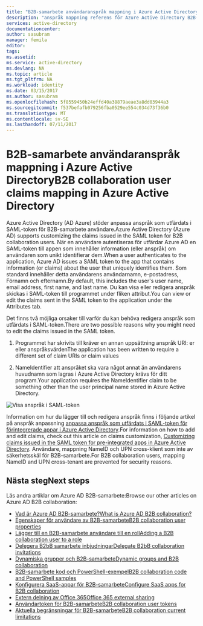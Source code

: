 ```yaml
---
title: "B2B-samarbete användaranspråk mappning i Azure Active Directory | Microsoft Docs"
description: "anspråk mappning referens för Azure Active Directory B2B-samarbete"
services: active-directory
documentationcenter: 
author: sasubram
manager: femila
editor: 
tags: 
ms.assetid: 
ms.service: active-directory
ms.devlang: NA
ms.topic: article
ms.tgt_pltfrm: NA
ms.workload: identity
ms.date: 03/15/2017
ms.author: sasubram
ms.openlocfilehash: 5f8559450b24effd40a38879aeae3a8dd03944a3
ms.sourcegitcommit: f537befafb079256fba0529ee554c034d73f36b0
ms.translationtype: MT
ms.contentlocale: sv-SE
ms.lasthandoff: 07/11/2017
---
```

# <a name="b2b-collaboration-user-claims-mapping-in-azure-active-directory"></a><span data-ttu-id="4d4b0-103">B2B-samarbete användaranspråk mappning i Azure Active Directory</span><span class="sxs-lookup"><span data-stu-id="4d4b0-103">B2B collaboration user claims mapping in Azure Active Directory</span></span>

<span data-ttu-id="4d4b0-104">Azure Active Directory (AD Azure) stöder anpassa anspråk som utfärdats i SAML-token för B2B-samarbete användare.</span><span class="sxs-lookup"><span data-stu-id="4d4b0-104">Azure Active Directory (Azure AD) supports customizing the claims issued in the SAML token for B2B collaboration users.</span></span> <span data-ttu-id="4d4b0-105">När en användare autentiseras för utfärdar Azure AD en SAML-token till appen som innehåller information (eller anspråk) om användaren som unikt identifierar dem.</span><span class="sxs-lookup"><span data-stu-id="4d4b0-105">When a user authenticates to the application, Azure AD issues a SAML token to the app that contains information (or claims) about the user that uniquely identifies them.</span></span> <span data-ttu-id="4d4b0-106">Som standard innehåller detta användarens användarnamn, e-postadress, Förnamn och efternamn.</span><span class="sxs-lookup"><span data-stu-id="4d4b0-106">By default, this includes the user's user name, email address, first name, and last name.</span></span> <span data-ttu-id="4d4b0-107">Du kan visa eller redigera anspråk skickas i SAML-token till programmet under fliken attribut.</span><span class="sxs-lookup"><span data-stu-id="4d4b0-107">You can view or edit the claims sent in the SAML token to the application under the Attributes tab.</span></span>

<span data-ttu-id="4d4b0-108">Det finns två möjliga orsaker till varför du kan behöva redigera anspråk som utfärdats i SAML-token.</span><span class="sxs-lookup"><span data-stu-id="4d4b0-108">There are two possible reasons why you might need to edit the claims issued in the SAML token.</span></span>

1. <span data-ttu-id="4d4b0-109">Programmet har skrivits till kräver en annan uppsättning anspråk URI: er eller anspråksvärden</span><span class="sxs-lookup"><span data-stu-id="4d4b0-109">The application has been written to require a different set of claim URIs or claim values</span></span>

2. <span data-ttu-id="4d4b0-110">NameIdentifier att anspråket ska vara något annat än användarens huvudnamn som lagras i Azure Active Directory krävs för ditt program.</span><span class="sxs-lookup"><span data-stu-id="4d4b0-110">Your application requires the NameIdentifier claim to be something other than the user principal name stored in Azure Active Directory.</span></span>

  ![Visa anspråk i SAML-token](media/active-directory-b2b-claims-mapping/view-claims-in-saml-token.png)

<span data-ttu-id="4d4b0-112">Information om hur du lägger till och redigera anspråk finns i följande artikel på anspråk anpassning [anpassa anspråk som utfärdats i SAML-token för förintegrerade appar i Azure Active Directory](develop/active-directory-saml-claims-customization.md).</span><span class="sxs-lookup"><span data-stu-id="4d4b0-112">For information on how to add and edit claims, check out this article on claims customization, [Customizing claims issued in the SAML token for pre-integrated apps in Azure Active Directory](develop/active-directory-saml-claims-customization.md).</span></span> <span data-ttu-id="4d4b0-113">Användare, mappning NameID och UPN cross-klient som inte av säkerhetsskäl för B2B-samarbete.</span><span class="sxs-lookup"><span data-stu-id="4d4b0-113">For B2B collaboration users, mapping NameID and UPN cross-tenant are prevented for security reasons.</span></span>


## <a name="next-steps"></a><span data-ttu-id="4d4b0-114">Nästa steg</span><span class="sxs-lookup"><span data-stu-id="4d4b0-114">Next steps</span></span>

<span data-ttu-id="4d4b0-115">Läs andra artiklar om Azure AD B2B-samarbete:</span><span class="sxs-lookup"><span data-stu-id="4d4b0-115">Browse our other articles on Azure AD B2B collaboration:</span></span>

* [<span data-ttu-id="4d4b0-116">Vad är Azure AD B2B-samarbete?</span><span class="sxs-lookup"><span data-stu-id="4d4b0-116">What is Azure AD B2B collaboration?</span></span>](active-directory-b2b-what-is-azure-ad-b2b.md)
* [<span data-ttu-id="4d4b0-117">Egenskaper för användare av B2B-samarbete</span><span class="sxs-lookup"><span data-stu-id="4d4b0-117">B2B collaboration user properties</span></span>](active-directory-b2b-user-properties.md)
* [<span data-ttu-id="4d4b0-118">Lägger till en B2B-samarbete användare till en roll</span><span class="sxs-lookup"><span data-stu-id="4d4b0-118">Adding a B2B collaboration user to a role</span></span>](active-directory-b2b-add-guest-to-role.md)
* [<span data-ttu-id="4d4b0-119">Delegera B2bB samarbete inbjudningar</span><span class="sxs-lookup"><span data-stu-id="4d4b0-119">Delegate B2bB collaboration invitations</span></span>](active-directory-b2b-delegate-invitations.md)
* [<span data-ttu-id="4d4b0-120">Dynamiska grupper och B2B-samarbete</span><span class="sxs-lookup"><span data-stu-id="4d4b0-120">Dynamic groups and B2B collaboration</span></span>](active-directory-b2b-dynamic-groups.md)
* [<span data-ttu-id="4d4b0-121">B2B-samarbete kod och PowerShell-exempel</span><span class="sxs-lookup"><span data-stu-id="4d4b0-121">B2B collaboration code and PowerShell samples</span></span>](active-directory-b2b-code-samples.md)
* [<span data-ttu-id="4d4b0-122">Konfigurera SaaS-appar för B2B-samarbete</span><span class="sxs-lookup"><span data-stu-id="4d4b0-122">Configure SaaS apps for B2B collaboration</span></span>](active-directory-b2b-configure-saas-apps.md)
* [<span data-ttu-id="4d4b0-123">Extern delning av Office 365</span><span class="sxs-lookup"><span data-stu-id="4d4b0-123">Office 365 external sharing</span></span>](active-directory-b2b-o365-external-user.md)
* [<span data-ttu-id="4d4b0-124">Användartoken för B2B-samarbete</span><span class="sxs-lookup"><span data-stu-id="4d4b0-124">B2B collaboration user tokens</span></span>](active-directory-b2b-user-token.md)
* [<span data-ttu-id="4d4b0-125">Aktuella begränsningar för B2B-samarbete</span><span class="sxs-lookup"><span data-stu-id="4d4b0-125">B2B collaboration current limitations</span></span>](active-directory-b2b-current-limitations.md)
